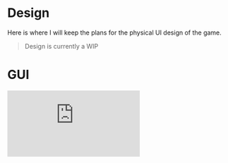 # Design
Here is where I will keep the plans for the physical UI design of the game.

>Design is currently a WIP

# GUI
![picture of design](https://traders-of-the-north.s3.amazonaws.com/New+Traders+of+the+North+mobile+design.pdf)